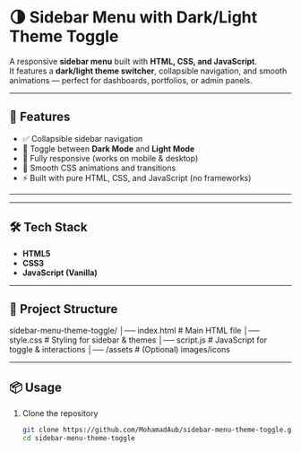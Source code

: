 # 🌗 Sidebar Menu with Dark/Light Theme Toggle  

A responsive **sidebar menu** built with **HTML, CSS, and JavaScript**.  
It features a **dark/light theme switcher**, collapsible navigation, and smooth animations — perfect for dashboards, portfolios, or admin panels.  

---

## 🚀 Features  
- ✅ Collapsible sidebar navigation  
- 🌙 Toggle between **Dark Mode** and **Light Mode**  
- 📱 Fully responsive (works on mobile & desktop)  
- 🎨 Smooth CSS animations and transitions  
- ⚡ Built with pure HTML, CSS, and JavaScript (no frameworks)  

---

---

## 🛠️ Tech Stack  
- **HTML5**  
- **CSS3**  
- **JavaScript (Vanilla)**  

---

## 📂 Project Structure  
sidebar-menu-theme-toggle/
│── index.html # Main HTML file
│── style.css # Styling for sidebar & themes
│── script.js # JavaScript for toggle & interactions
│── /assets # (Optional) images/icons


---

## 📦 Usage  

1. Clone the repository  
   ```bash
   git clone https://github.com/MohamadAub/sidebar-menu-theme-toggle.git
   cd sidebar-menu-theme-toggle



